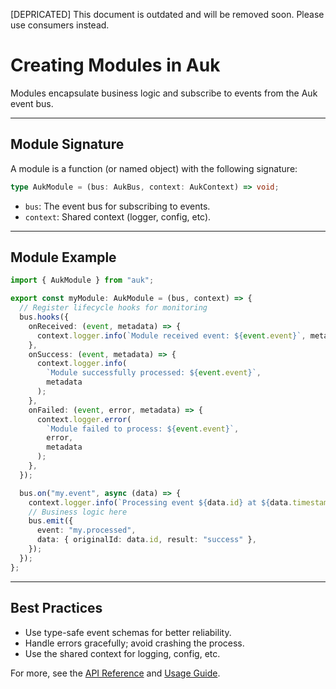 [DEPRICATED] This document is outdated and will be removed soon. Please use consumers instead.

# Creating Modules in Auk

Modules encapsulate business logic and subscribe to events from the Auk event bus.

---

## Module Signature

A module is a function (or named object) with the following signature:

```typescript
type AukModule = (bus: AukBus, context: AukContext) => void;
```

- `bus`: The event bus for subscribing to events.
- `context`: Shared context (logger, config, etc).

---

## Module Example

```typescript
import { AukModule } from "auk";

export const myModule: AukModule = (bus, context) => {
  // Register lifecycle hooks for monitoring
  bus.hooks({
    onReceived: (event, metadata) => {
      context.logger.info(`Module received event: ${event.event}`, metadata);
    },
    onSuccess: (event, metadata) => {
      context.logger.info(
        `Module successfully processed: ${event.event}`,
        metadata
      );
    },
    onFailed: (event, error, metadata) => {
      context.logger.error(
        `Module failed to process: ${event.event}`,
        error,
        metadata
      );
    },
  });

  bus.on("my.event", async (data) => {
    context.logger.info(`Processing event ${data.id} at ${data.timestamp}`);
    // Business logic here
    bus.emit({
      event: "my.processed",
      data: { originalId: data.id, result: "success" },
    });
  });
};
```

---

## Best Practices

- Use type-safe event schemas for better reliability.
- Handle errors gracefully; avoid crashing the process.
- Use the shared context for logging, config, etc.

For more, see the [API Reference](./api.md) and [Usage Guide](../USAGE.md).
